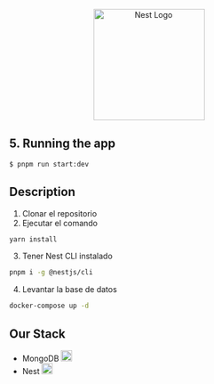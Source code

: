 <p align="center">
  <a href="http://nestjs.com/" target="blank"><img src="https://nestjs.com/img/logo-small.svg" width="200" alt="Nest Logo" /></a>
</p>

[circleci-image]: https://img.shields.io/circleci/build/github/nestjs/nest/master?token=abc123def456
[circleci-url]: https://circleci.com/gh/nestjs/nest

## 5. Running the app  
```bash  
$ pnpm run start:dev 
```
## Description
1. Clonar el repositorio
2. Ejecutar el comando
```bash  
yarn install
```
3. Tener Nest CLI instalado
```bash  
pnpm i -g @nestjs/cli 
```
4. Levantar la base de datos
```bash  
docker-compose up -d
```

## Our Stack
* MongoDB <img src="https://static-00.iconduck.com/assets.00/mongodb-icon-2048x2048-cezvpn3f.png" width="20" alt="Nest Logo" />
* Nest <img src="https://nestjs.com/img/logo-small.svg" width="20" alt="Nest Logo" />